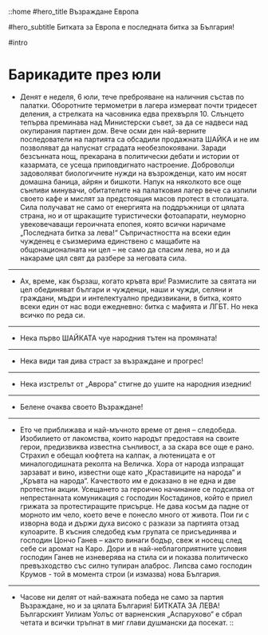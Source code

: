 ::home
#hero_title
Възраждане Европа

#hero_subtitle
Битката за Европа е последната битка за България!

#intro
# Барикадите през юли

- Денят е неделя, 6 юли, тече преброяване на наличния състав по палатки. Оборотните термометри в лагера измерват почти тридесет деления, а стрелката на часовника едва прехвърля 10. Слънцето тепърва преминава над Министерски съвет, за да се надвеси над окупирания партиен дом. Вече осми ден най-верните последователи на партията са обсадили продажната ШАЙКА и не им позволяват да напуснат сградата необезпокоявани. Заради безсънната нощ, прекарана в политически дебати и истории от казармата, се усеща приповдигнато настроение. Доброволци задоволяват биологичните нужди на възрожденци, като им носят домашна баница, айрян и бишкоти. Напук на няколкото все още сънливи минувачи, обитателите на палатковия лагер вече са изпили своето кафе и мислят за предстоящия масов протест в столицата. Сила получават не само от енергията на поддръжници от цялата страна, но и от щракащите туристически фотоапарати, неуморно увековечаващи героичната епопея, която всички наричаме „Последната битка за лева!“ Съпричастността на всеки един чужденец е съизмерима единствено с мащабите на общонационалната ни цел – не само да спасим лева, но и да накараме цял свят да разбере за неговата сила.

---

- Ах, време, как бързаш, когато кръвта ври! Размислите за святата ни цел обединяват българи и чужденци, наши и чужди, селяни и граждани, мъдри и интелектуално предизвикани, в битка, която всеки един от нас води ежедневно: битка с мафията и ЛГБТ. Но нека всичко по реда си.

---

- Нека първо ШАЙКАТА чуе народния тътен на промяната!

---

- Нека види тая дива страст за възраждане и прогрес!

---

- Нека изстрелът от „Аврора“ стигне до ушите на народния изедник!

---

- Белене очаква своето Възраждане!

---

- Ето че приближава и най-мъчното време от деня – следобеда. Изобилието от лакомства, които народът предоставя на своите герои, предизвиква известна сънливост, а за скара все още е рано. Страхил е обещал кюфтета на калпак, а лютеницата е от миналогодишната реколта на Величка. Хора от народа изпращат зарзават и вино, известни още като „Краставиците на народа“ и „Кръвта на народа“. Качеството им е доказано в не една и две протестни акции. Усещането за героично начинание се подсилва от непрестанната комуникация с господин Костадинов, който е приел грижата за протестиращите присърце. Не дава косъм да падне от морното им чело, което вече е понесло много от живота. Пои ги с изворна вода и държи духа високо с разкази за партията отзад кулоарите. В късния следобед към групата се присъединява и господин Цончо Ганев – както винаги бодър, свеж и носещ след себе си аромат на Каро. Дори и в най-неблагоприятните условия господин Ганев не изневерява на стила си и показва политическо превъзходство със силно тупиран алаброс. Липсва само господин Крумов - той в момента строи (и измазва) нова България.

---

- Часове ни делят от най-важната победа не само за партия Възраждане, но и за цялата България! БИТКАТА ЗА ЛЕВА! Българският Уилиам Уолъс от варненския „Аспарухово“ е сбрал четата и всички тръпнат в миг глави душмански да посекат.
::
